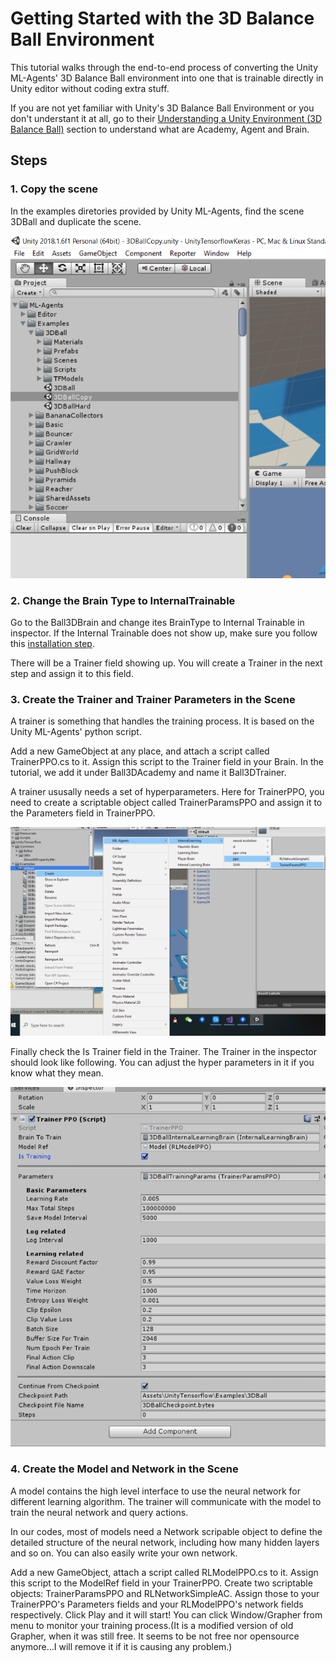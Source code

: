 # Getting Started with the 3D Balance Ball Environment

This tutorial walks through the end-to-end process of converting the Unity ML-Agents' 3D Balance Ball environment into one that is trainable directly in Unity editor without coding extra stuff.

If you are not yet familiar with Unity's 3D Balance Ball Environment or you don't understant it at all, go to their [Understanding a Unity Environment (3D Balance Ball)](https://github.com/Unity-Technologies/ml-agents/blob/master/docs/Getting-Started-with-Balance-Ball.md#understanding-a-unity-environment-3d-balance-ball) section to understand what are Academy, Agent and Brain.

## Steps
### 1. Copy the scene

In the examples diretories provided by Unity ML-Agents, find the scene 3DBall and duplicate the scene.

![BallSceneDirectory](Images/Getting-Started-with-Balance-Ball/BallSceneDirectory.png)

### 2. Change the Brain Type to InternalTrainable
Go to the Ball3DBrain and change ites BrainType to Internal Trainable in inspector. If the Internal Trainable does not show up, make sure you follow this [installation step](https://github.com/tcmxx/UnityTensorflowKeras/blob/master/Documents/Installation.md#modify-braincs-to-add-support-for-training-inside-unity).

There will be a Trainer field showing up. You will create a Trainer in the next step and assign it to this field.

### 3. Create the Trainer and Trainer Parameters in the Scene
A trainer is something that handles the training process. It is based on the Unity ML-Agents' python script.

Add a new GameObject at any place, and attach a script called TrainerPPO.cs to it. Assign this script to the Trainer field in your Brain.
In the tutorial, we add it under Ball3DAcademy and name it Ball3DTrainer.

A trainer ususally needs a set of hyperparameters. Here for TrainerPPO, you need to create a scriptable object called TrainerParamsPPO and assign it to the Parameters field in TrainerPPO.

![CreateTrainerParams](Images/Getting-Started-with-Balance-Ball/CreateTrainerParams.png)

Finally check the Is Trainer field in the Trainer. The Trainer in the inspector should look like following. You can adjust the hyper parameters in it if you know what they mean.

![TrainerLookLike](Images/Getting-Started-with-Balance-Ball/TrainerWithParameters.png)

### 4. Create the Model and Network in the Scene
A model contains the high level interface to use the neural network for different learning algorithm. The trainer will communicate with the model to train the neural network and query actions. 

In our codes, most of models need a Network scripable object to define the detailed structure of the neural network, including how many hidden layers and so on. You can also easily write your own network. 


Add a new GameObject, attach a script called RLModelPPO.cs to it. Assign this script to the ModelRef field in your TrainerPPO.
Create two scriptable objects: TrainerParamsPPO and RLNetworkSimpleAC. Assign those to your TrainerPPO's Parameters fields and your RLModelPPO's network fields respectively.
Click Play and it will start!
You can click Window/Grapher from menu to monitor your training process.(It is a modified version of old Grapher, when it was still free. It seems to be not free nor opensource anymore...I will remove it if it is causing any problem.)

